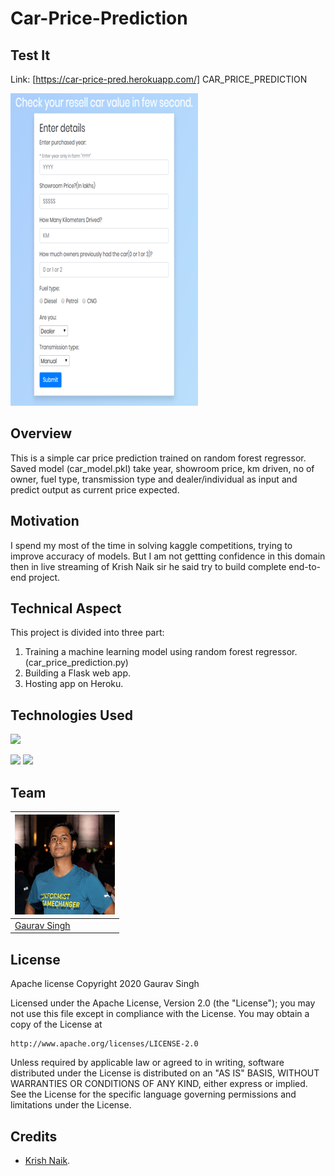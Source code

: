 # Car-Price-Prediction

## Test It
Link: [https://car-price-pred.herokuapp.com/] CAR_PRICE_PREDICTION

[![](https://github.com/GauravRajwada/car-price-prediction/blob/master/Image/car.png)](https://car-price-pred.herokuapp.com/)

## Overview
This is a simple car price prediction trained on random forest regressor. Saved model (car_model.pkl) take year, showroom price, km driven, no of owner, fuel type, transmission type and dealer/individual as input and predict output as current price expected. 
## Motivation
I spend my most of the time in solving kaggle competitions, trying to improve accuracy of models. But I am not gettting confidence in this domain then in live streaming of Krish Naik sir he said try to build complete end-to-end project.

## Technical Aspect
This project is divided into three part:
1. Training a machine learning model using random forest regressor. (car_price_prediction.py)
2. Building a Flask web app.
3. Hosting app on Heroku.

## Technologies Used

![](https://forthebadge.com/images/badges/made-with-python.svg)

[<img target="_blank" src="https://flask.palletsprojects.com/en/1.1.x/_images/flask-logo.png" width=170>](https://flask.palletsprojects.com/en/1.1.x/) [<img target="_blank" src="https://number1.co.za/wp-content/uploads/2017/10/gunicorn_logo-300x85.png" width=280>](https://gunicorn.org) 

## Team
[![Gaurav Singh](https://github.com/GauravRajwada/car-price-prediction/blob/master/Image/Profile.png)](https://gauravrajwada.github.io/Protfolio/) |
-|
[Gaurav Singh](https://gauravrajwada.github.io/Protfolio/) |)

## License
Apache license
Copyright 2020 Gaurav Singh

Licensed under the Apache License, Version 2.0 (the "License");
you may not use this file except in compliance with the License.
You may obtain a copy of the License at

    http://www.apache.org/licenses/LICENSE-2.0

Unless required by applicable law or agreed to in writing, software
distributed under the License is distributed on an "AS IS" BASIS,
WITHOUT WARRANTIES OR CONDITIONS OF ANY KIND, either express or implied.
See the License for the specific language governing permissions and
limitations under the License.

## Credits
- [Krish Naik](https://www.linkedin.com/in/naikkrish/).
